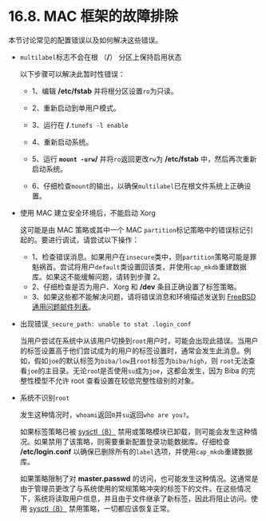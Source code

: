 # 16.8. MAC 框架的故障排除

本节讨论常见的配置错误以及如何解决这些错误。

- `multilabel`标志不会在根 （**/**） 分区上保持启用状态

  以下步骤可以解决此暂时性错误：

  - 1、编辑 **/etc/fstab** 并将根分区设置`ro`为只读。
  
  - 2、重新启动到单用户模式。
  
  - 3、运行在 **/**.`tunefs -l enable`
  
  - 4、重新启动系统。
  
  - 5、运行 **`mount -urw`/** 并将`ro`返回更改`rw`为 **/etc/fstab** 中，然后再次重新启动系统。
  
  - 6、仔细检查`mount`的输出，以确保`multilabel`已在根文件系统上正确设置。

- 使用 MAC 建立安全环境后，不能启动 Xorg 

  这可能是由 MAC 策略或其中一个 MAC `partition`标记策略中的错误标记引起的。要进行调试，请尝试以下操作：

  - 1、检查错误消息。如果用户在`insecure`类中，则`partition`策略可能是罪魁祸首。尝试将用户`default`类设置回该类，并使用`cap_mkdb`重建数据库。如果这不能缓解问题，请转到步骤 2。
  - 2、仔细检查是否为用户、Xorg 和 **/dev** 条目正确设置了标签策略。
  - 3、如果这些都不能解决问题，请将错误消息和环境描述发送到 [FreeBSD 通用问题邮件列表](https://lists.freebsd.org/subscription/freebsd-questions)。

- 出现错误`_secure_path: unable to stat .login_conf`

  当用户尝试在系统中从该用户切换到`root`用户时，可能会出现此错误。当用户的标签设置高于他们尝试成为的用户的标签设置时，通常会发生此消息。例如，假如`joe`的默认标签为`biba/low`且`root`标签为`biba/high`，则 `root`无法查看`joe`的主目录。无论`roo`t是否使用`su`成为`joe`，这都会发生，因为 Biba 的完整性模型不允许 root 查看设置在较低完整性级别的对象。

- 系统不识别`root`

  发生这种情况时，`whoami`返回`0`并`su`返回`who are you?`。
  
  如果标签策略已被 [sysctl（8）](https://www.freebsd.org/cgi/man.cgi?query=sysctl&sektion=8&format=html) 禁用或策略模块已卸载，则可能会发生这种情况。如果禁用了该策略，则需要重新配置登录功能数据库。仔细检查 **/etc/login.conf** 以确保已删除所有的`label`选项，并使用`cap_mkdb`重建数据库。
  
  如果策略限制了对 **master.passwd** 的访问，也可能发生这种情况。这通常是由于管理员更改了与系统使用的常规策略冲突的标签下的文件。在这些情况下，系统将读取用户信息，并且由于文件继承了新标签，因此将阻止访问。使用 [sysctl（8）](https://www.freebsd.org/cgi/man.cgi?query=sysctl&sektion=8&format=html) 禁用策略，一切都应该恢复正常。
